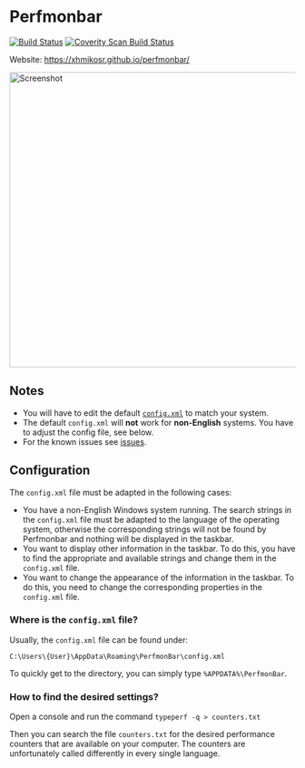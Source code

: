 # Perfmonbar

[![Build Status](https://github.com/XhmikosR/perfmonbar/workflows/CI/badge.svg?branch=master)](https://github.com/XhmikosR/perfmonbar/actions?query=workflow%3ACI+branch%3Amaster)
[![Coverity Scan Build Status](https://img.shields.io/coverity/scan/1105.svg)](https://scan.coverity.com/projects/1105)

Website: <https://xhmikosr.github.io/perfmonbar/>

<img src="https://xhmikosr.github.io/perfmonbar/img/screenshot@2x.jpg" alt="Screenshot" width="520">

## Notes

* You will have to edit the default [`config.xml`](https://github.com/XhmikosR/perfmonbar/blob/master/src/config.xml) to match your system.
* The default `config.xml` will **not** work for **non-English** systems. You have to adjust the config file, see below.
* For the known issues see [issues](https://github.com/XhmikosR/perfmonbar/issues).

## Configuration

The `config.xml` file must be adapted in the following cases:

* You have a non-English Windows system running. The search strings in the `config.xml` file must be adapted to the language of the operating system, otherwise the corresponding strings will not be found by Perfmonbar and nothing will be displayed in the taskbar.
* You want to display other information in the taskbar. To do this, you have to find the appropriate and available strings and change them in the `config.xml` file.
* You want to change the appearance of the information in the taskbar. To do this, you need to change the corresponding properties in the `config.xml` file.

### Where is the `config.xml` file?

Usually, the `config.xml` file can be found under:

```text
C:\Users\{User}\AppData\Roaming\PerfmonBar\config.xml
```

To quickly get to the directory, you can simply type `%APPDATA%\PerfmonBar`.

### How to find the desired settings?

Open a console and run the command `typeperf -q > counters.txt`

Then you can search the file `counters.txt` for the desired performance counters that are available on your computer. The counters are unfortunately called differently in every single language.
